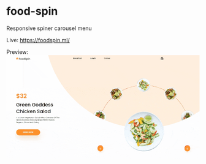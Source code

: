 # food-spin
Responsive spiner carousel menu

Live: https://foodspin.ml/

Preview:
![](foodspin-capture.gif)
